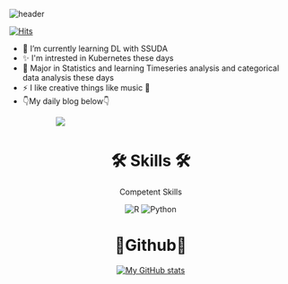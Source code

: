 ![header](https://capsule-render.vercel.app/api?type=slice&color=auto&height=200&text=JJLEE&fontAlign=70&rotate=13&fontAlignY=25&desc=welcome%20to%20my%20git&descAlign=70.&descAlignY=44)

[![Hits](https://hits.seeyoufarm.com/api/count/incr/badge.svg?url=https%3A%2F%2Fgithub.com%2Fjjlee6496&count_bg=%2379C83D&title_bg=%23FF9D9D&icon=github.svg&icon_color=%23F5F9F2&title=hits&edge_flat=false)](https://hits.seeyoufarm.com)

- 🌱 I’m currently learning DL with SSUDA
- ✨ I'm intrested in Kubernetes these days
- 📒 Major in Statistics and learning Timeseries analysis and categorical data analysis these days
- ⚡ I like creative things like music 🎹
- 👇My daily blog below👇
<p>&nbsp; &nbsp; &nbsp; &nbsp;&nbsp; &nbsp; &nbsp; &nbsp;&nbsp; &nbsp; &nbsp; &nbsp;<a href="https://blog.naver.com/dlwjdwls1515" target="_blank"><img src="https://img.shields.io/badge/BLOG-EA4AAA?style=flat&logo=Naver&logoColor=white"/></a></p>


<h1 align="center">🛠 Skills 🛠</h1>

<p align="center"> Competent Skills </p>

<p align="center"> 
  <img alt="R" src = "https://img.shields.io/badge/R-276DC3.svg?&style=flat-square&logo=R&logoColor=white"/>
  <img alt="Python" src ="https://img.shields.io/badge/Python-3776AB.svg?&style=flat-square&logo=Python&logoColor=white"/>

<!--<p align="center"> Skills that I've used at least once </p>

<p align="center">
   <img alt="MySQL" src ="https://img.shields.io/badge/MySQL-4479A1.svg?&style=flat-square&logo=MySQL&logoColor=white"/>
  <img alt="ORACLE" src ="https://img.shields.io/badge/ORACLE-F80000.svg?&style=flat-square&logo=ORACLE&logoColor=white"/>
  <img alt="C" src ="https://img.shields.io/badge/C-A8B9CC.svg?&style=flat-square&logo=C&logoColor=white"/>
  <img alt="JAVA" src ="https://img.shields.io/badge/JAVA-007396.svg?&style=flat-square&logo=JAVA&logoColor=white"/>
  


</p>-->


<br>
<div align="center">
<h1 align="center">👀Github👀</h1>
 
  [![My GitHub stats](https://github-readme-stats.vercel.app/api?username=jjlee6496&show_icons=true)](https://github.com/anuraghazra/github-readme-stats)
</div>


</div>
